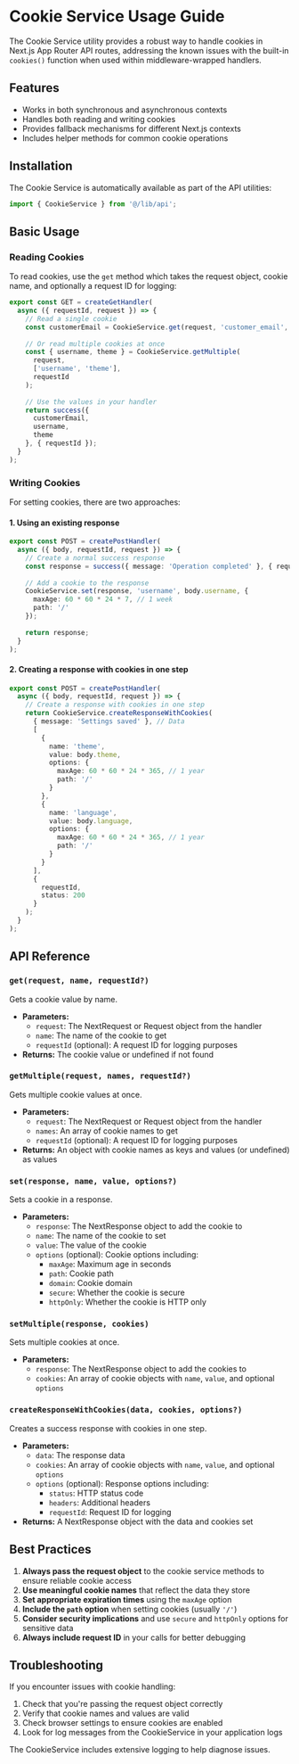 # Cookie Service Usage Guide

The Cookie Service utility provides a robust way to handle cookies in Next.js App Router API routes, addressing the known issues with the built-in `cookies()` function when used within middleware-wrapped handlers.

## Features

- Works in both synchronous and asynchronous contexts
- Handles both reading and writing cookies
- Provides fallback mechanisms for different Next.js contexts
- Includes helper methods for common cookie operations

## Installation

The Cookie Service is automatically available as part of the API utilities:

```typescript
import { CookieService } from '@/lib/api';
```

## Basic Usage

### Reading Cookies

To read cookies, use the `get` method which takes the request object, cookie name, and optionally a request ID for logging:

```typescript
export const GET = createGetHandler(
  async ({ requestId, request }) => {
    // Read a single cookie
    const customerEmail = CookieService.get(request, 'customer_email', requestId);
    
    // Or read multiple cookies at once
    const { username, theme } = CookieService.getMultiple(
      request, 
      ['username', 'theme'], 
      requestId
    );
    
    // Use the values in your handler
    return success({ 
      customerEmail,
      username,
      theme
    }, { requestId });
  }
);
```

### Writing Cookies

For setting cookies, there are two approaches:

#### 1. Using an existing response

```typescript
export const POST = createPostHandler(
  async ({ body, requestId, request }) => {
    // Create a normal success response
    const response = success({ message: 'Operation completed' }, { requestId });
    
    // Add a cookie to the response
    CookieService.set(response, 'username', body.username, {
      maxAge: 60 * 60 * 24 * 7, // 1 week
      path: '/'
    });
    
    return response;
  }
);
```

#### 2. Creating a response with cookies in one step

```typescript
export const POST = createPostHandler(
  async ({ body, requestId, request }) => {
    // Create a response with cookies in one step
    return CookieService.createResponseWithCookies(
      { message: 'Settings saved' }, // Data
      [
        {
          name: 'theme',
          value: body.theme,
          options: {
            maxAge: 60 * 60 * 24 * 365, // 1 year
            path: '/'
          }
        },
        {
          name: 'language',
          value: body.language,
          options: {
            maxAge: 60 * 60 * 24 * 365, // 1 year
            path: '/'
          }
        }
      ],
      {
        requestId,
        status: 200
      }
    );
  }
);
```

## API Reference

### `get(request, name, requestId?)`

Gets a cookie value by name.

- **Parameters:**
  - `request`: The NextRequest or Request object from the handler
  - `name`: The name of the cookie to get
  - `requestId` (optional): A request ID for logging purposes
- **Returns:** The cookie value or undefined if not found

### `getMultiple(request, names, requestId?)`

Gets multiple cookie values at once.

- **Parameters:**
  - `request`: The NextRequest or Request object from the handler
  - `names`: An array of cookie names to get
  - `requestId` (optional): A request ID for logging purposes
- **Returns:** An object with cookie names as keys and values (or undefined) as values

### `set(response, name, value, options?)`

Sets a cookie in a response.

- **Parameters:**
  - `response`: The NextResponse object to add the cookie to
  - `name`: The name of the cookie to set
  - `value`: The value of the cookie
  - `options` (optional): Cookie options including:
    - `maxAge`: Maximum age in seconds
    - `path`: Cookie path
    - `domain`: Cookie domain
    - `secure`: Whether the cookie is secure
    - `httpOnly`: Whether the cookie is HTTP only

### `setMultiple(response, cookies)`

Sets multiple cookies at once.

- **Parameters:**
  - `response`: The NextResponse object to add the cookies to
  - `cookies`: An array of cookie objects with `name`, `value`, and optional `options`

### `createResponseWithCookies(data, cookies, options?)`

Creates a success response with cookies in one step.

- **Parameters:**
  - `data`: The response data
  - `cookies`: An array of cookie objects with `name`, `value`, and optional `options`
  - `options` (optional): Response options including:
    - `status`: HTTP status code
    - `headers`: Additional headers
    - `requestId`: Request ID for logging
- **Returns:** A NextResponse object with the data and cookies set

## Best Practices

1. **Always pass the request object** to the cookie service methods to ensure reliable cookie access
2. **Use meaningful cookie names** that reflect the data they store
3. **Set appropriate expiration times** using the `maxAge` option
4. **Include the `path` option** when setting cookies (usually `'/'`)
5. **Consider security implications** and use `secure` and `httpOnly` options for sensitive data
6. **Always include request ID** in your calls for better debugging

## Troubleshooting

If you encounter issues with cookie handling:

1. Check that you're passing the request object correctly
2. Verify that cookie names and values are valid
3. Check browser settings to ensure cookies are enabled
4. Look for log messages from the CookieService in your application logs

The CookieService includes extensive logging to help diagnose issues. 